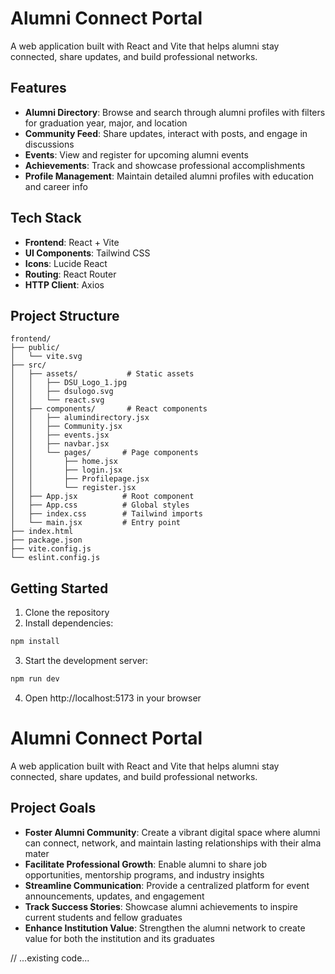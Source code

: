 # Alumni Connect Portal

A web application built with React and Vite that helps alumni stay connected, share updates, and build professional networks.

## Features

- **Alumni Directory**: Browse and search through alumni profiles with filters for graduation year, major, and location
- **Community Feed**: Share updates, interact with posts, and engage in discussions
- **Events**: View and register for upcoming alumni events
- **Achievements**: Track and showcase professional accomplishments
- **Profile Management**: Maintain detailed alumni profiles with education and career info

## Tech Stack

- **Frontend**: React + Vite
- **UI Components**: Tailwind CSS
- **Icons**: Lucide React
- **Routing**: React Router
- **HTTP Client**: Axios

## Project Structure

```
frontend/
├── public/
│   └── vite.svg
├── src/
│   ├── assets/           # Static assets
│   │   ├── DSU_Logo_1.jpg
│   │   ├── dsulogo.svg
│   │   └── react.svg
│   ├── components/       # React components
│   │   ├── alumindirectory.jsx
│   │   ├── Community.jsx
│   │   ├── events.jsx
│   │   ├── navbar.jsx
│   │   └── pages/       # Page components
│   │       ├── home.jsx
│   │       ├── login.jsx
│   │       ├── Profilepage.jsx
│   │       └── register.jsx
│   ├── App.jsx          # Root component
│   ├── App.css          # Global styles
│   ├── index.css        # Tailwind imports
│   └── main.jsx         # Entry point
├── index.html
├── package.json
├── vite.config.js
└── eslint.config.js
```

## Getting Started

1. Clone the repository
2. Install dependencies:
```bash
npm install
```

3. Start the development server:
```bash
npm run dev
```

4. Open http://localhost:5173 in your browser

# Alumni Connect Portal

A web application built with React and Vite that helps alumni stay connected, share updates, and build professional networks.

## Project Goals

- **Foster Alumni Community**: Create a vibrant digital space where alumni can connect, network, and maintain lasting relationships with their alma mater
- **Facilitate Professional Growth**: Enable alumni to share job opportunities, mentorship programs, and industry insights
- **Streamline Communication**: Provide a centralized platform for event announcements, updates, and engagement
- **Track Success Stories**: Showcase alumni achievements to inspire current students and fellow graduates
- **Enhance Institution Value**: Strengthen the alumni network to create value for both the institution and its graduates

// ...existing code...